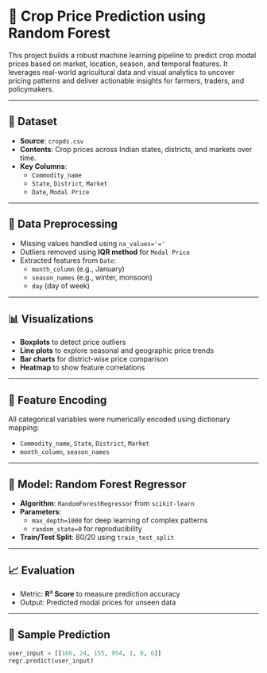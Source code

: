 # 🌾 Crop Price Prediction using Random Forest

This project builds a robust machine learning pipeline to predict crop modal prices based on market, location, season, and temporal features. It leverages real-world agricultural data and visual analytics to uncover pricing patterns and deliver actionable insights for farmers, traders, and policymakers.

---

## 📁 Dataset

- **Source**: `cropds.csv`
- **Contents**: Crop prices across Indian states, districts, and markets over time.
- **Key Columns**:
  - `Commodity_name`
  - `State`, `District`, `Market`
  - `Date`, `Modal Price`

---

## 🧼 Data Preprocessing

- Missing values handled using `na_values='='`
- Outliers removed using **IQR method** for `Modal Price`
- Extracted features from `Date`:
  - `month_column` (e.g., January)
  - `season_names` (e.g., winter, monsoon)
  - `day` (day of week)

---

## 📊 Visualizations

- **Boxplots** to detect price outliers
- **Line plots** to explore seasonal and geographic price trends
- **Bar charts** for district-wise price comparison
- **Heatmap** to show feature correlations

---

## 🔢 Feature Encoding

All categorical variables were numerically encoded using dictionary mapping:
- `Commodity_name`, `State`, `District`, `Market`
- `month_column`, `season_names`

---

## 🧠 Model: Random Forest Regressor

- **Algorithm**: `RandomForestRegressor` from `scikit-learn`
- **Parameters**:
  - `max_depth=1000` for deep learning of complex patterns
  - `random_state=0` for reproducibility
- **Train/Test Split**: 80/20 using `train_test_split`

---

## 📈 Evaluation

- Metric: **R² Score** to measure prediction accuracy
- Output: Predicted modal prices for unseen data

---

## 🧪 Sample Prediction

```python
user_input = [[166, 24, 155, 954, 1, 0, 6]]
regr.predict(user_input)
